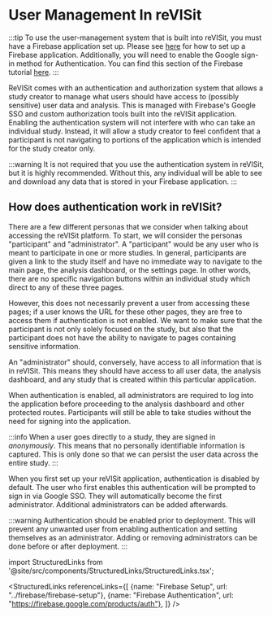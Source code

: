 # User Management In reVISit



:::tip
To use the user-management system that is built into reVISit, you must have a Firebase application set up. Please see [here](../firebase/firebase-setup) for how to set up a Firebase application. Additionally, you will need to enable the Google sign-in method for Authentication. You can find this section of the Firebase tutorial [here](../firebase/firebase-setup#authentication).
:::

ReVISit comes with an authentication and authorization system that allows a study creator to manage what users should have access to (possibly sensitive) user data and analysis. This is managed with Firebase's Google SSO and custom authorization tools built into the reVISit application. Enabling the authentication system will not interfere with who can take an individual study. Instead, it will allow a study creator to feel confident that a participant is not navigating to portions of the application which is intended for the study creator only.

:::warning
It is not required that you use the authentication system in reVISit, but it is highly recommended. Without this, any individual will be able to see and download any data that is stored in your Firebase application.
:::

## How does authentication work in reVISit?

There are a few different personas that we consider when talking about accessing the reVISit platform. To start, we will consider the personas "participant" and "administrator". A "participant" would be any user who is meant to participate in one or more studies. In general, participants are given a link to the study itself and have no immediate way to navigate to the main page, the analysis dashboard, or the settings page. In other words, there are no specific navigation buttons within an individual study which direct to any of these three pages. 

However, this does not necessarily prevent a user from accessing these pages; if a user knows the URL for these other pages, they are free to access them if authentication is not enabled. We want to make sure that the participant is not only solely focused on the study, but also that the participant does not have the ability to navigate to pages containing sensitive information. 

An "administrator" should, conversely, have access to all information that is in reVISit. This means they should have access to all user data, the analysis dashboard, and any study that is created within this particular application.

When authentication is enabled, all administrators are required to log into the application before proceeding to the analysis dashboard and other protected routes. Participants will still be able to take studies without the need for signing into the application.

:::info
When a user goes directly to a study, they are signed in <i>anonymously</i>. This means that no personally identifiable information is captured. This is only done so that we can persist the user data across the entire study.
:::

When you first set up your reVISit application, authentication is disabled by default. The user who first enables this authentication will be prompted to sign in via Google SSO. They will automatically become the first administrator. Additional administrators can be added afterwards.

:::warning
Authentication should be enabled prior to deployment. This will prevent any unwanted user from enabling authentication and setting themselves as an administrator. Adding or removing administrators can be done before or after deployment.
:::



import StructuredLinks from '@site/src/components/StructuredLinks/StructuredLinks.tsx';

<StructuredLinks
    referenceLinks={[
        {name: "Firebase Setup", url: "../firebase/firebase-setup"},
        {name: "Firebase Authentication", url: "https://firebase.google.com/products/auth"},
    ]}
/>

